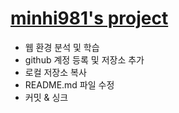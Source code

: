 # [minhi981's project](http://minhi981.github.io)

- 웹 환경 분석 및 학습
- github 계정 등록 및 저장소 추가
- 로컬 저장소 복사 
- README.md 파일 수정
- 커밋 & 싱크
